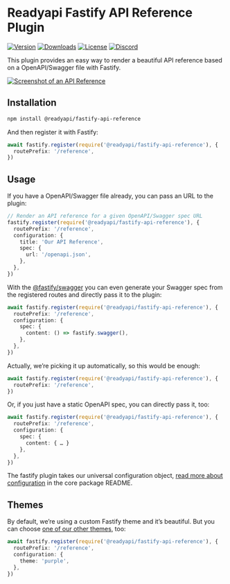 # Readyapi Fastify API Reference Plugin

[![Version](https://img.shields.io/npm/v/%40readyapi/fastify-api-reference)](https://www.npmjs.com/package/@readyapi/fastify-api-reference)
[![Downloads](https://img.shields.io/npm/dm/%40readyapi/fastify-api-reference)](https://www.npmjs.com/package/@readyapi/fastify-api-reference)
[![License](https://img.shields.io/npm/l/%40readyapi%2Ffastify-api-reference)](https://www.npmjs.com/package/@readyapi/fastify-api-reference)
[![Discord](https://img.shields.io/discord/1135330207960678410?style=flat&color=5865F2)](https://discord.gg/8HeZcRGPFS)

This plugin provides an easy way to render a beautiful API reference based on a OpenAPI/Swagger file with Fastify.

[![Screenshot of an API Reference](https://github.com/khulnasoft/readyapi.js/assets/6201407/d8beb5e1-bf64-4589-8cb0-992ba79215a8)](https://docs.readyapi.com/swagger-editor)

## Installation

```bash
npm install @readyapi/fastify-api-reference
```

And then register it with Fastify:

```ts
await fastify.register(require('@readyapi/fastify-api-reference'), {
  routePrefix: '/reference',
})
```

## Usage

If you have a OpenAPI/Swagger file already, you can pass an URL to the plugin:

```ts
// Render an API reference for a given OpenAPI/Swagger spec URL
fastify.register(require('@readyapi/fastify-api-reference'), {
  routePrefix: '/reference',
  configuration: {
    title: 'Our API Reference',
    spec: {
      url: '/openapi.json',
    },
  },
})
```

With the [@fastify/swagger](https://github.com/fastify/fastify-swagger) you can even generate your Swagger spec from the registered routes and directly pass it to the plugin:

```ts
await fastify.register(require('@readyapi/fastify-api-reference'), {
  routePrefix: '/reference',
  configuration: {
    spec: {
      content: () => fastify.swagger(),
    },
  },
})
```

Actually, we’re picking it up automatically, so this would be enough:

```ts
await fastify.register(require('@readyapi/fastify-api-reference'), {
  routePrefix: '/reference',
})
```

Or, if you just have a static OpenAPI spec, you can directly pass it, too:

```ts
await fastify.register(require('@readyapi/fastify-api-reference'), {
  routePrefix: '/reference',
  configuration: {
    spec: {
      content: { … }
    },
  },
})
```

The fastify plugin takes our universal configuration object, [read more about configuration](https://github.com/khulnasoft/readyapi.js/tree/main/packages/api-reference#configuration) in the core package README.

## Themes

By default, we’re using a custom Fastify theme and it’s beautiful. But you can choose [one of our other themes](https://github.com/khulnasoft/readyapi.js/tree/main/packages/themes), too:

```ts
await fastify.register(require('@readyapi/fastify-api-reference'), {
  routePrefix: '/reference',
  configuration: {
    theme: 'purple',
  },
})
```
